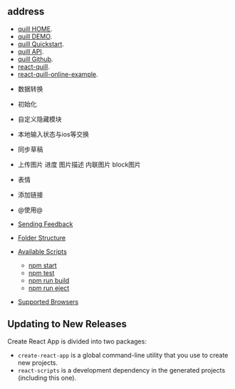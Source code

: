 ## address
* [quill HOME](https://quilljs.com/).
* [quill DEMO](https://quilljs.com/guides/cloning-medium-with-parchment/).
* [quill Quickstart](https://quilljs.com/docs/quickstart/).
* [quill API](https://quilljs.com/docs/api/).
* [quill Github](https://github.com/quilljs/quill/).
* [react-quill](https://github.com/zenoamaro/react-quill).
* [react-quill-online-example](http://zenoamaro.github.io/react-quill/).

- 数据转换
- 初始化
- 自定义隐藏模块
- 本地输入状态与ios等交换
- 同步草稿
- 上传图片 进度 图片描述 内联图片 block图片 
- 表情
- 添加链接
- @使用@


- [Sending Feedback](#sending-feedback)
- [Folder Structure](#folder-structure)
- [Available Scripts](#available-scripts)
  - [npm start](#npm-start)
  - [npm test](#npm-test)
  - [npm run build](#npm-run-build)
  - [npm run eject](#npm-run-eject)
- [Supported Browsers](#supported-browsers)

## Updating to New Releases

Create React App is divided into two packages:

* `create-react-app` is a global command-line utility that you use to create new projects.
* `react-scripts` is a development dependency in the generated projects (including this one).

